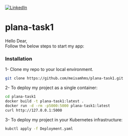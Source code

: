 [![LinkedIn][linkedin-shield]][linkedin-url]
# plana-task1

Hello Dear,<br>
Follow the below steps to start my app:

### Installation

1- Clone my repo to your local environment.
   ```sh
   git clone https://github.com/meisamhms/plana-task1.git
   ```

2- To deploy my project as a single container:
   ```sh
   cd plana-task1
   docker build -t plana-task1:latest .
   docker run -d -rm -p5000:5000 plana-task1:latest
   curl http://127.0.0.1:5000
   ```

3- To deploy my project in your Kubernetes infrastructure:
   ```sh
   kubctl apply -f Deployment.yaml
   ```




<!-- MARKDOWN LINKS & IMAGES -->
[linkedin-shield]: https://img.shields.io/badge/-LinkedIn-black.svg?style=for-the-badge&logo=linkedin&colorB=555
[linkedin-url]: https://linkedin.com/in/meisam-sharahi
